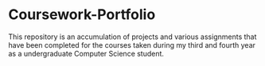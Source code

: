 # Coursework-Portfolio
This repository is an accumulation of projects and various assignments that have been completed for the courses taken during my third and fourth year as a undergraduate Computer Science student.
